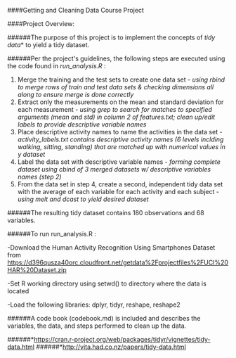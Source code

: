 ####Getting and Cleaning Data Course Project

####Project Overview:

######The purpose of this project is to implement the concepts of *tidy data** to yield a tidy dataset.

######Per the project's guidelines, the following steps are executed using the code found in *run_analysis.R* :
1. Merge the training and the test sets to create one data set - *using rbind to merge rows of train and test data sets & checking dimensions all along to ensure merge is done correctly*
2. Extract only the measurements on the mean and standard deviation for each measurement - *using grep to search for matches to specified arguments (mean and std) in column 2 of features.txt; clean up/edit labels to provide descriptive variable names* 
3. Place descriptive activity names to name the activities in the data set - *activity_labels.txt contains descriptive activity names (6 levels inclding walking, sitting, standing) that are matched up with numerical values in y dataset*
4. Label the data set with descriptive variable names - *forming complete dataset using cbind of 3 merged datasets w/ descriptive variables names (step 2)*
5. From the data set in step 4, create a second, independent tidy data set with the average of each variable for each activity and each subject - *using melt and dcast to yield desired dataset*

######The resulting tidy dataset contains 180 observations and 68 variables.

######To run run_analysis.R :

-Download the Human Activity Recognition Using Smartphones Dataset from https://d396qusza40orc.cloudfront.net/getdata%2Fprojectfiles%2FUCI%20HAR%20Dataset.zip

-Set R working directory using setwd() to directory where the data is located

-Load the following libraries: dplyr, tidyr, reshape, reshape2

######A code book (codebook.md) is included and describes the variables, the data, and steps performed to clean up the data.


######*https://cran.r-project.org/web/packages/tidyr/vignettes/tidy-data.html
######*http://vita.had.co.nz/papers/tidy-data.html
